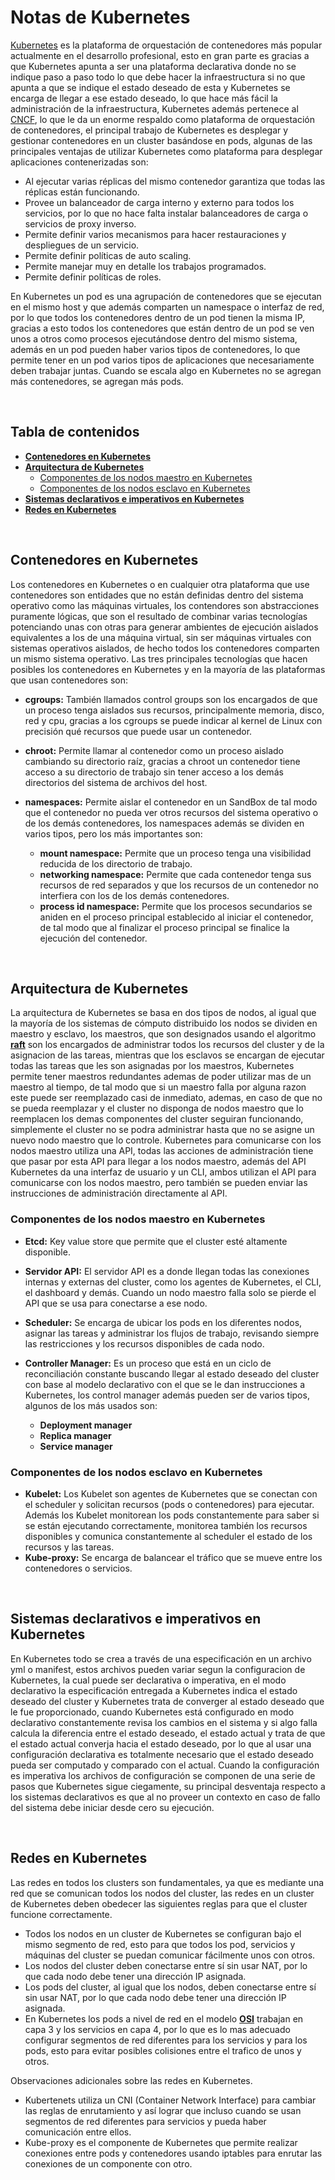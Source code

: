 # Notas de Kubernetes

[Kubernetes](https://Kubernetes.io/es/docs/concepts/overview/what-is-Kubernetes/) es la plataforma de orquestación de contenedores más popular actualmente en el desarrollo profesional, esto en gran parte es gracias a que Kubernetes apunta a ser una plataforma declarativa donde no se indique paso a paso todo lo que debe hacer la infraestructura si no que apunta a que se indique el estado deseado de esta y Kubernetes se encarga de llegar a ese estado deseado, lo que hace más fácil la administración de la infraestructura, Kubernetes además pertenece al [CNCF](https://www.cncf.io/), lo que le da un enorme respaldo como plataforma de orquestación de contenedores, el principal trabajo de Kubernetes es desplegar y gestionar contenedores en un cluster basándose en pods, algunas de las principales ventajas de utilizar Kubernetes como plataforma para desplegar aplicaciones contenerizadas son:

- Al ejecutar varias réplicas del mismo contenedor garantiza que todas las réplicas están funcionando.
- Provee un balanceador de carga interno y externo para todos los servicios, por lo que no hace falta instalar balanceadores de carga o servicios de proxy inverso.
- Permite definir varios mecanismos para hacer restauraciones y despliegues de un servicio.
- Permite definir políticas de auto scaling.
- Permite manejar muy en detalle los trabajos programados.
- Permite definir políticas de roles.

En Kubernetes un pod es una agrupación de contenedores que se ejecutan en el mismo host y que además comparten un namespace o interfaz de red, por lo que todos los contenedores dentro de un pod tienen la misma IP, gracias a esto todos los contenedores que están dentro de un pod se ven unos a otros como procesos ejecutándose dentro del mismo sistema, además en un pod pueden haber varios tipos de contenedores, lo que permite tener en un pod varios tipos de aplicaciones que necesariamente deben trabajar juntas.
Cuando se escala algo en Kubernetes no se agregan más contenedores, se agregan más pods.

<br>

## Tabla de contenidos

- [**Contenedores en Kubernetes**](#contenedores-en-kubernetes)
- [**Arquitectura de Kubernetes**](#arquitectura-de-kubernetes)
  - [Componentes de los nodos maestro en Kubernetes](#componentes-de-los-nodos-maestro-en-kubernetes)
  - [Componentes de los nodos esclavo en Kubernetes](#componentes-de-los-nodos-esclavo-en-kubernetes)
- [**Sistemas declarativos e imperativos en Kubernetes**](##sistemas-declarativos-e-imperativos-en-kubernetes)
- [**Redes en Kubernetes**](##redes-en-kubernetes)

<br>

## Contenedores en Kubernetes

Los contenedores en Kubernetes o en cualquier otra plataforma que use contenedores son entidades que no están definidas dentro del sistema operativo como las máquinas virtuales, los contendores son abstracciones puramente lógicas, que son el resultado de combinar varias tecnologías potenciando unas con otras para generar ambientes de ejecución aislados equivalentes a los de una máquina virtual, sin ser máquinas virtuales con sistemas operativos aislados, de hecho todos los contenedores comparten un mismo sistema operativo. Las tres principales tecnologías que hacen posibles los contenedores en Kubernetes y en la mayoría de las plataformas que usan contenedores son:

- **cgroups:** También llamados control groups son los encargados de que un proceso tenga aislados sus recursos, principalmente memoria, disco, red y cpu, gracias a los cgroups se puede indicar al kernel de Linux con precisión qué recursos que puede usar un contenedor.
- **chroot:** Permite llamar al contenedor como un proceso aislado cambiando su directorio raíz, gracias a chroot un contenedor tiene acceso a su directorio de trabajo sin tener acceso a los demás directorios del sistema de archivos del host.
- **namespaces:** Permite aislar el contenedor en un SandBox de tal modo que el contenedor no pueda ver otros recursos del sistema operativo o de los demás contenedores, los namespaces además se dividen en varios tipos, pero los más importantes son:

  - **mount namespace:** Permite que un proceso tenga una visibilidad reducida de los directorio de trabajo.
  - **networking namespace:** Permite que cada contenedor tenga sus recursos de red separados y que los recursos de un contenedor no interfiera con los de los demás contenedores.
  - **process id namespace:** Permite que los procesos secundarios se aniden en el proceso principal establecido al iniciar el contenedor, de tal modo que al finalizar el proceso principal se finalice la ejecución del contenedor.

<br>

## Arquitectura de Kubernetes

La arquitectura de Kubernetes se basa en dos tipos de nodos, al igual que la mayoría de los sistemas de cómputo distribuido los nodos se dividen en maestro y esclavo, los maestros, que son designados usando el algoritmo [**raft**](https://www.freecodecamp.org/news/in-search-of-an-understandable-consensus-algorithm-a-summary-4bc294c97e0d/) son los encargados de administrar todos los recursos del cluster y de la asignacion de las tareas, mientras que los esclavos se encargan de ejecutar todas las tareas que les son asignadas por los maestros, Kubernetes permite tener maestros redundantes ademas de poder utilizar mas de un maestro al tiempo, de tal modo que si un maestro falla por alguna razon este puede ser reemplazado casi de inmediato, ademas, en caso de que no se pueda reemplazar y el cluster no disponga de nodos maestro que lo reemplacen los demas componentes del cluster seguiran funcionando, simplemente el cluster no se podra administrar hasta que no se asigne un nuevo nodo maestro que lo controle.
Kubernetes para comunicarse con los nodos maestro utiliza una API, todas las acciones de administración tiene que pasar por esta API para llegar a los nodos maestro, además del API Kubernetes da una interfaz de usuario y un CLI, ambos utilizan el API para comunicarse con los nodos maestro, pero también se pueden enviar las instrucciones de administración directamente al API.

### Componentes de los nodos maestro en Kubernetes

- **Etcd:** Key value store que permite que el cluster esté altamente disponible.
- **Servidor API:** El servidor API es a donde llegan todas las conexiones internas y externas del cluster, como los agentes de Kubernetes, el CLI, el dashboard y demás. Cuando un nodo maestro falla solo se pierde el API que se usa para conectarse a ese nodo.
- **Scheduler:** Se encarga de ubicar los pods en los diferentes nodos, asignar las tareas y administrar los flujos de trabajo, revisando siempre las restricciones y los recursos disponibles de cada nodo.
- **Controller Manager:** Es un proceso que está en un ciclo de reconciliación constante buscando llegar al estado deseado del cluster con base al modelo declarativo con el que se le dan instrucciones a Kubernetes, los control manager además pueden ser de varios tipos, algunos de los más usados son:

  - **Deployment manager**
  - **Replica manager**
  - **Service manager**

### Componentes de los nodos esclavo en Kubernetes

- **Kubelet:** Los Kubelet son agentes de Kubernetes que se conectan con el scheduler y solicitan recursos (pods o contenedores) para ejecutar. Además los Kubelet monitorean los pods constantemente para saber si se están ejecutando correctamente, monitorea también los recursos disponibles y comunica constantemente al scheduler el estado de los recursos y las tareas.
- **Kube-proxy:** Se encarga de balancear el tráfico que se mueve entre los contenedores o servicios.

<br>

## Sistemas declarativos e imperativos en Kubernetes

En Kubernetes todo se crea a través de una especificación en un archivo yml o manifest, estos archivos pueden variar segun la configuracion de Kubernetes, la cual puede ser declarativa o imperativa, en el modo declarativo la especificación entregada a Kubernetes indica el estado deseado del cluster y Kubernetes trata de converger al estado deseado que le fue proporcionado, cuando Kubernetes está configurado en modo declarativo constantemente revisa los cambios en el sistema y si algo falla calcula la diferencia entre el estado deseado, el estado actual y trata de que el estado actual converja hacia el estado deseado, por lo que al usar una configuración declarativa es totalmente necesario que el estado deseado pueda ser computado y comparado con el actual. Cuando la configuración es imperativa los archivos de configuración se componen de una serie de pasos que Kubernetes sigue ciegamente, su principal desventaja respecto a los sistemas declarativos es que al no proveer un contexto en caso de fallo del sistema debe iniciar desde cero su ejecución.

<br>

## Redes en Kubernetes

Las redes en todos los clusters son fundamentales, ya que es mediante una red que se comunican todos los nodos del cluster, las redes en un cluster de Kubernetes deben obedecer las siguientes reglas para que el cluster funcione correctamente.

- Todos los nodos en un cluster de Kubernetes se configuran bajo el mismo segmento de red, esto para que todos los pod, servicios y máquinas del cluster se puedan comunicar fácilmente unos con otros.
- Los nodos del cluster deben conectarse entre sí sin usar NAT, por lo que cada nodo debe tener una dirección IP asignada.
- Los pods del cluster, al igual que los nodos, deben conectarse entre sí sin usar NAT, por lo que cada nodo debe tener una dirección IP asignada.
- En Kubernetes los pods a nivel de red en el modelo [**OSI**](https://www.networkworld.com/article/3239677/the-osi-model-explained-and-how-to-easily-remember-its-7-layers.html) trabajan en capa 3 y los servicios en capa 4, por lo que es lo mas adecuado configurar segmentos de red diferentes para los servicios y para los pods, esto para evitar posibles colisiones entre el trafico de unos y otros.

Observaciones adicionales sobre las redes en Kubernetes.

- Kubertenets utiliza un CNI (Container Network Interface) para cambiar las reglas de enrutamiento y así lograr que incluso cuando se usan segmentos de red diferentes para servicios y pueda haber comunicación entre ellos.
- Kube-proxy es el componente de Kubernetes que permite realizar conexiones entre pods y contenedores usando iptables para enrutar las conexiones de un componente con otro.

<br>
